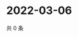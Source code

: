 # 2022-03-06

共 0 条

<!-- BEGIN WEIBO -->
<!-- 最后更新时间 Sun Mar 06 2022 19:09:46 GMT+0800 (China Standard Time) -->

<!-- END WEIBO -->
